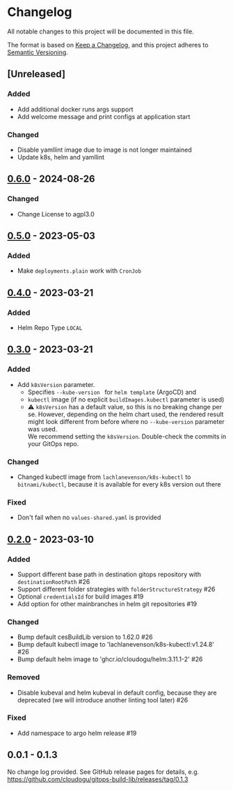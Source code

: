 # Changelog

All notable changes to this project will be documented in this file.

The format is based on [Keep a Changelog](https://keepachangelog.com/en/1.0.0/),
and this project adheres to [Semantic Versioning](https://semver.org/spec/v2.0.0.html).

## [Unreleased]

### Added
- Add additional docker runs args support
- Add welcome message and print configs at application start

### Changed
- Disable yamllint image due to image is not longer maintained 
- Update k8s, helm and yamllint

## [0.6.0](https://github.com/cloudogu/gitops-build-lib/releases/tag/0.6.0) - 2024-08-26

### Changed
- Change License to agpl3.0

## [0.5.0](https://github.com/cloudogu/gitops-build-lib/releases/tag/0.5.0) - 2023-05-03

### Added
- Make `deployments.plain` work with `CronJob` 

## [0.4.0](https://github.com/cloudogu/gitops-build-lib/releases/tag/0.4.0) - 2023-03-21

### Added

- Helm Repo Type `LOCAL`

## [0.3.0](https://github.com/cloudogu/gitops-build-lib/releases/tag/0.3.0) - 2023-03-21

### Added
- Add `k8sVersion` parameter.
  - Specifies `--kube-version ` for `helm template` (ArgoCD) and
  - `kubectl` image (if no explicit `buildImages.kubectl` parameter is used)
  - ⚠️ `k8sVersion` has a default value, so this is no breaking change per se. However, depending on the helm chart used, 
    the rendered result might look different from before where no `--kube-version` parameter was used.  
    We recommend setting the `k8sVersion`. Double-check the commits in your GitOps repo. 

### Changed
- Changed kubectl image from `lachlanevenson/k8s-kubectl` to `bitnami/kubectl`, because it is available for every k8s version out there

### Fixed
- Don't fail when no `values-shared.yaml` is provided

## [0.2.0](https://github.com/cloudogu/gitops-build-lib/releases/tag/0.2.0) - 2023-03-10

### Added
- Support different base path in destination gitops repository with `destinationRootPath` #26
- Support different folder strategies with `folderStructureStrategy` #26
- Optional `credentialsId` for build images #19
- Add option for other mainbranches in helm git repositories #19

### Changed

- Bump default cesBuildLib version to 1.62.0 #26
- Bump default kubectl image to 'lachlanevenson/k8s-kubectl:v1.24.8' #26
- Bump default helm image to 'ghcr.io/cloudogu/helm:3.11.1-2' #26

### Removed

- Disable kubeval and helm kubeval in default config, because they are deprecated (we will introduce another linting tool later) #26

### Fixed
- Add namespace to argo helm release #19

## 0.0.1 - 0.1.3

No change log provided. See GitHub release pages for details, e.g.
https://github.com/cloudogu/gitops-build-lib/releases/tag/0.1.3
